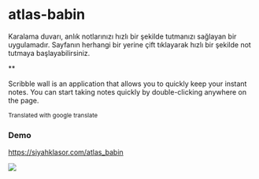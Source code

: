 # atlas-babin
Karalama duvarı, anlık notlarınızı hızlı bir şekilde tutmanızı sağlayan bir uygulamadır. Sayfanın herhangi bir yerine çift tıklayarak hızlı bir şekilde not tutmaya başlayabilirsiniz. 

**

Scribble wall is an application that allows you to quickly keep your instant notes. You can start taking notes quickly by double-clicking anywhere on the page.
<div style="font-size:12px;">Translated with google translate</div>


### Demo
https://siyahklasor.com/atlas_babin

![](https://media-exp1.licdn.com/dms/image/C4D22AQHGRd42b0gtDg/feedshare-shrink_1280/0/1663528183569?e=1666224000&v=beta&t=LGeL3iIxDn3dYXkQaFOPZo1aJUhxtZD2YF1mJB4aONE)
